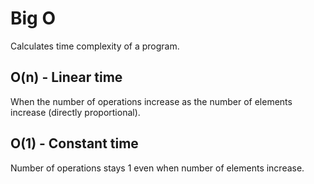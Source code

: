 # Big O

Calculates time complexity of a program.

## O(n) - Linear time

When the number of operations increase as the number of elements increase (directly proportional).

## O(1) - Constant time

Number of operations stays 1 even when number of elements increase.
